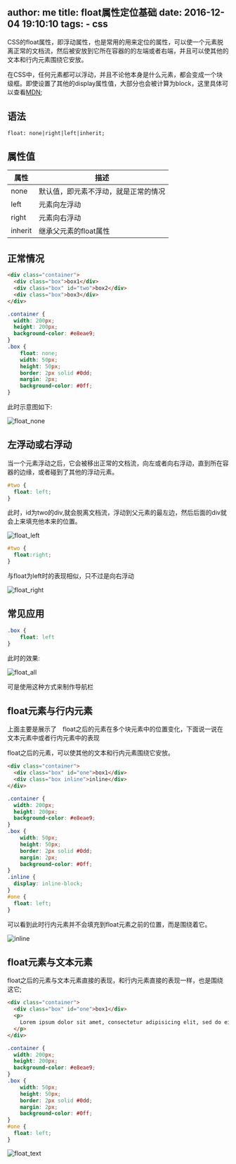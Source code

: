 author: me
title: float属性定位基础
date: 2016-12-04 19:10:10
tags:
    - css
---

CSS的float属性，即浮动属性，也是常用的用来定位的属性，可以使一个元素脱离正常的文档流，然后被安放到它所在容器的的左端或者右端，并且可以使其他的文本和行内元素围绕它安放。

<!--more-->

在CSS中，任何元素都可以浮动，并且不论他本身是什么元素，都会变成一个块级框。即使设置了其他的display属性值，大部分也会被计算为block，这里具体可以查看[MDN](https://developer.mozilla.org/zh-CN/docs/CSS/float);

## 语法

```
float: none|right|left|inherit;
```

## 属性值

|属性|描述|
|---|---|
|none|默认值，即元素不浮动，就是正常的情况|
|left|元素向左浮动|
|right|元素向右浮动|
|inherit|继承父元素的float属性|

## 正常情况

```html
<div class="container">
  <div class="box">box1</div>
  <div class="box" id="two">box2</div>
  <div class="box">box3</div>
</div>
```

```css
.container {
  width: 200px;
  height: 200px;
  background-color: #e8eae9;
}
.box {
    float: none;
    width: 50px;
    height: 50px;
    border: 2px solid #0dd;
    margin: 2px;
    background-color: #0ff;
}
```

此时示意图如下:

![float_none](http://7xo1su.com1.z0.glb.clouddn.com/float_none.png)

## 左浮动或右浮动

当一个元素浮动之后，它会被移出正常的文档流，向左或者向右浮动，直到所在容器的边缘，或者碰到了其他的浮动元素。

```css
#two {
  float: left;
}
```

此时，id为two的div,就会脱离文档流，浮动到父元素的最左边，然后后面的div就会上来填充他本来的位置。

![float_left](http://7xo1su.com1.z0.glb.clouddn.com/float_left.png)

```css
#two {
  float:right;
}
```
与float为left时的表现相似，只不过是向右浮动

![float_right](http://7xo1su.com1.z0.glb.clouddn.com/float_right.png)

## 常见应用

```css
.box {
    float: left
}
```

此时的效果:

![float_all](http://7xo1su.com1.z0.glb.clouddn.com/all_float.png)


可是使用这种方式来制作导航栏

## float元素与行内元素

上面主要是展示了　float之后的元素在多个块元素中的位置变化，下面说一说在文本元素中或者行内元素中的表现

float之后的元素，可以使其他的文本和行内元素围绕它安放。

```html
<div class="container">
  <div class="box" id="one">box1</div>
  <div class="box inline">inline</div>
</div>
```

```css
.container {
  width: 200px;
  height: 200px;
  background-color: #e8eae9;
}
.box {
    width: 50px;
    height: 50px;
    border: 2px solid #0dd;
    margin: 2px;
    background-color: #0ff;
}
.inline {
  display: inline-block;
}
#one {
  float: left;
}
```

可以看到此时行内元素并不会填充到float元素之前的位置，而是围绕着它。

![inline](http://7xo1su.com1.z0.glb.clouddn.com/inline.png)

## float元素与文本元素

float之后的元素与文本元素直接的表现，和行内元素直接的表现一样，也是围绕这它;

```html
<div class="container">
  <div class="box" id="one">box1</div>
  <p>
    Lorem ipsum dolor sit amet, consectetur adipisicing elit, sed do eiusmod tempor incididunt ut labore et dolore magna aliqua. Ut enim ad minim veniam, quis nostrud exercitation ullamco laboris nisi ut aliquip ex ea commodo consequat.
  </p>
</div>
```

```css
.container {
  width: 200px;
  height: 200px;
  background-color: #e8eae9;
}
.box {
    width: 50px;
    height: 50px;
    border: 2px solid #0dd;
    margin: 2px;
    background-color: #0ff;
}
#one {
  float: left;
}
```

![float_text](http://7xo1su.com1.z0.glb.clouddn.com/text.png)
